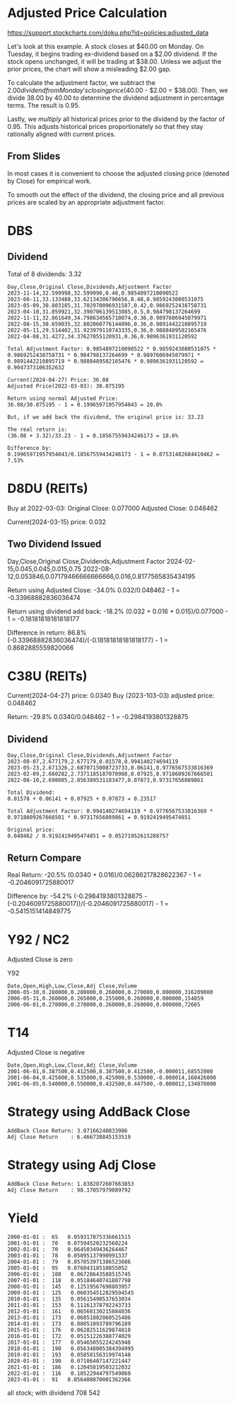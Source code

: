 # Adjusted Price Calculation

https://support.stockcharts.com/doku.php?id=policies:adjusted_data

Let's look at this example. A stock closes at $40.00 on Monday. On Tuesday, it begins trading ex-dividend based on a $2.00 dividend. If the stock opens unchanged, it will be trading at $38.00. Unless we adjust the prior prices, the chart will show a misleading $2.00 gap.

To calculate the adjustment factor, we subtract the $2.00 dividend from Monday's closing price ($40.00 - $2.00 = $38.00). Then, we divide 38.00 by 40.00 to determine the dividend adjustment in percentage terms. The result is 0.95.

Lastly, we _multiply_ all historical prices prior to the dividend by the factor of 0.95. This adjusts historical prices proportionately so that they stay rationally aligned with current prices.

## From Slides

In most cases it is convenient to choose the adjusted closing price (denoted by Close) for empirical work.

To smooth out the effect of the dividend, the closing price and all previous prices are scaled by an appropriate adjustment factor.

# DBS

## Dividend

Total of 8 dividends: 3.32

```
Day,Close,Original Close,Dividends,Adjustment Factor
2023-11-14,32.599998,32.599998,0.48,0.9854897210090522
2023-08-11,33.133488,33.62134306796656,0.48,0.9859243080531075
2023-05-09,30.803185,31.702970096931587,0.42,0.9869252438758731
2023-04-10,31.059921,32.390706139513085,0.5,0.984798137264699
2022-11-11,32.861649,34.798634565710074,0.36,0.9897606945079971
2022-08-15,30.659035,32.802060776144096,0.36,0.9891442210895719
2022-05-11,29.514402,31.923979110743335,0.36,0.9888489582165476
2022-04-08,31.4272,34.37627055120931,0.36,0.9896361931120592

Total Adjustment Factor: 0.9854897210090522 * 0.9859243080531075 * 0.9869252438758731 * 0.984798137264699 * 0.9897606945079971 * 0.9891442210895719 * 0.9888489582165476 * 0.9896361931120592 = 0.9047373106352632

Current(2024-04-27) Price: 36.08
Adjusted Price(2022-03-03): 30.075195

Return using normal Adjusted Price:
36.08/30.075195 - 1 = 0.19965971957954043 = 20.0%

But, if we add back the dividend, the original price is: 33.23

The real return is:
(36.08 + 3.32)/33.23 - 1 = 0.18567559434246173 = 18.6%

Difference by:
0.19965971957954043/0.18567559434246173 - 1 = 0.07531482684410462 = 7.53%
```

# D8DU (REITs)

Buy at 2022-03-03:
Original Close: 0.077000
Adjusted Close: 0.048462

Current(2024-03-15) price: 0.032

## Two Dividend Issued

Day,Close,Original Close,Dividends,Adjustment Factor
2024-02-15,0.045,0.045,0.015,0.75
2022-08-12,0.053846,0.07179466666666666,0.016,0.8177565835434195

Return using Adjusted Close: -34.0%
0.032/0.048462 - 1 = -0.33968882836036474

Return using dividend add back: -18.2%
(0.032 + 0.016 + 0.015)/0.077000 - 1 = -0.18181818181818177

Difference in return: 86.8%
(-0.33968882836036474)/(-0.18181818181818177) - 1 = 0.8682885559820066

# C38U (REITs)

Current(2024-04-27) price: 0.0340
Buy (2023-103-03) adjusted price: 0.048462

Return: -29.8%
0.0340/0.048462 - 1 = -0.2984193801328875

## Dividend

```
Day,Close,Original Close,Dividends,Adjustment Factor
2023-08-07,2.677179,2.677179,0.01578,0.994140274694119
2023-05-23,2.671326,2.6870715008723733,0.06141,0.9776567533816369
2023-02-09,2.660282,2.7371185187070988,0.07925,0.9718609267666501
2022-08-10,2.698085,2.856389531183477,0.07873,0.97317656089861

Total Dividend:
0.01578 + 0.06141 + 0.07925 + 0.07873 = 0.23517

Total Adjustment Factor: 0.994140274694119 * 0.9776567533816369 * 0.9718609267666501 * 0.97317656089861 = 0.9192419495474851

Original price:
0.048462 / 0.9192419495474851 = 0.05271952615288757
```

## Return Compare

Real Return: -20.5%
(0.0340 + 0.016)/0.06286217828622367 - 1 = -0.2046091725880017

Difference by: -54.2%
(-0.2984193801328875 - (-0.2046091725880017))/(-0.2046091725880017) - 1 = -0.5415151414849775

# Y92 / NC2

Adjusted Close is zero

Y92

```csv
Date,Open,High,Low,Close,Adj Close,Volume
2006-05-30,0.280000,0.280000,0.260000,0.270000,0.000000,316209000
2006-05-31,0.260000,0.265000,0.255000,0.260000,0.000000,154859
2006-06-01,0.270000,0.270000,0.260000,0.260000,0.000000,72665
```

# T14

Adjusted Close is negative

```csv
Date,Open,High,Low,Close,Adj Close,Volume
2001-06-01,0.387500,0.412500,0.387500,0.412500,-0.000011,68552000
2001-06-04,0.425000,0.535000,0.425000,0.530000,-0.000014,160426000
2001-06-05,0.540000,0.550000,0.432500,0.447500,-0.000012,134070000
```

# Strategy using AddBack Close

```
AddBack Close Return: 3.07166240833986
Adj Close Return    : 6.466738845153519
```

# Strategy using Adj Close

```
AddBack Close Return: 1.8382072607663853
Adj Close Return    : 98.17057979089792
```

# Yield

```
2000-01-01 :  65   0.059317075336661515
2001-01-01 :  70   0.07594520232560224
2002-01-01 :  70   0.06450349436264467
2003-01-01 :  78   0.05095137990991337
2004-01-01 :  79   0.057053971386523086
2005-01-01 :  95   0.07604318510855052
2006-01-01 :  108   0.06728643588515745
2007-01-01 :  118   0.05184640741887798
2008-01-01 :  145   0.12519567698803957
2009-01-01 :  125   0.060354512829594545
2010-01-01 :  135   0.05615490537653034
2011-01-01 :  153   0.11161378792243733
2012-01-01 :  161   0.06560130215884036
2013-01-01 :  173   0.06851802060525486
2014-01-01 :  173   0.08051093789796189
2015-01-01 :  176   0.06282511629874818
2016-01-01 :  172   0.05151226388774029
2017-01-01 :  177   0.05465055224245948
2018-01-01 :  190   0.056348005384394995
2019-01-01 :  193   0.05858156319974148
2020-01-01 :  190   0.07106407147221447
2021-01-01 :  186   0.12045819503212032
2022-01-01 :  116   0.10522944797549869
2023-01-01 :  91   0.056408070001362366
```
all stock; with dividend
708   542